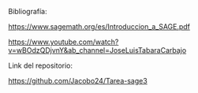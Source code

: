 Bibliografía:

https://www.sagemath.org/es/Introduccion_a_SAGE.pdf

https://www.youtube.com/watch?v=wBOdzQDjvnY&ab_channel=JoseLuisTabaraCarbajo

Link del repositorio:

https://github.com/Jacobo24/Tarea-sage3
